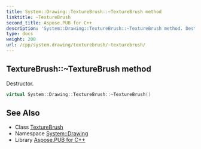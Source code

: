 ```yaml
---
title: System::Drawing::TextureBrush::~TextureBrush method
linktitle: ~TextureBrush
second_title: Aspose.PUB for C++
description: 'System::Drawing::TextureBrush::~TextureBrush method. Destructor in C++.'
type: docs
weight: 200
url: /cpp/system.drawing/texturebrush/~texturebrush/
---
```

## TextureBrush::~TextureBrush method


Destructor.

```cpp
virtual System::Drawing::TextureBrush::~TextureBrush()
```

## See Also

* Class [TextureBrush](../)
* Namespace [System::Drawing](../../)
* Library [Aspose.PUB for C++](../../../)
